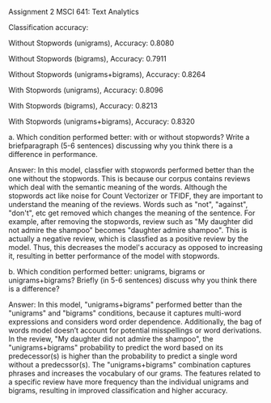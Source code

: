 Assignment 2 
MSCI 641: Text Analytics 

Classification accuracy:

Without Stopwords (unigrams), Accuracy: 0.8080

Without Stopwords (bigrams), Accuracy: 0.7911

Without Stopwords	(unigrams+bigrams), Accuracy: 0.8264

With Stopwords (unigrams), Accuracy: 0.8096

With Stopwords (bigrams), Accuracy: 0.8213

With Stopwords (unigrams+bigrams), Accuracy: 0.8320

a. Which condition performed better: with or without stopwords? Write a briefparagraph (5-6 sentences) discussing why you think there is a difference in performance.

Answer: In this model, classfier with stopwords performed better than the one without the stopwords. This is because our corpus contains reviews which deal with the semantic meaning of the words. Although the stopwords act like noise for Count Vectorizer or TFIDF, they are important to understand the meaning of the reviews. Words such as "not", "against", "don't", etc get removed which changes the meaning of the sentence. For example, after removing the stopwords, review such as "My daughter did not admire the shampoo" becomes "daughter admire shampoo". This is actually a negative review, which is classfied as a positive review by the model. Thus, this decreases the model's accuracy as opposed to increasing it, resulting in better performance of the model with stopwords.

b. Which condition performed better: unigrams, bigrams or unigrams+bigrams? Briefly (in 5-6 sentences) discuss why you think there is a difference?

Answer: In this model, "unigrams+bigrams" performed better than the "unigrams" and "bigrams" conditions, because it captures multi-word expressions and considers word order dependence. Additionally, the bag of words model doesn’t account for potential misspellings or word derivations. In the review, "My daughter did not admire the shampoo", the "unigrams+bigrams" probability to predict the word based on its predecessor(s) is higher than the probability to predict a single word without a predecssor(s). The "unigrams+bigrams" combination captures phrases and increases the vocabulary of our grams. The features related to a specific review have more frequency than the individual unigrams and bigrams, resulting in improved classification and higher accuracy.
